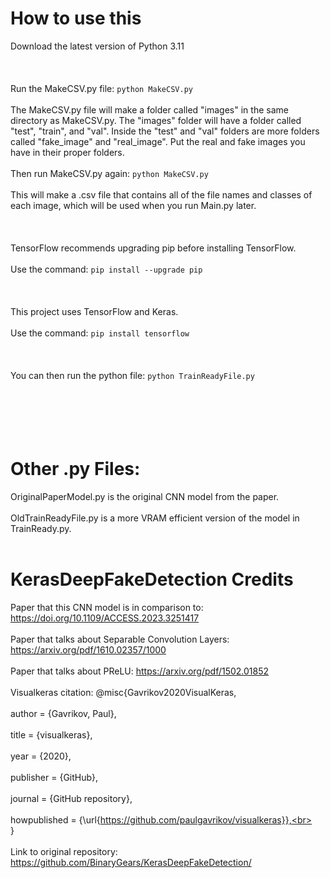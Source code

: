 # How to use this
Download the latest version of Python 3.11
<br></br>
<br></br>
Run the MakeCSV.py file: ```python MakeCSV.py```
<br></br>
The MakeCSV.py file will make a folder called "images" in the same directory as MakeCSV.py. The "images" folder will have a folder called "test", "train", and "val". Inside the "test" and "val" folders are more folders called "fake_image" and "real_image". Put the real and fake images you have in their proper folders.
<br></br>
Then run MakeCSV.py again: ```python MakeCSV.py```
<br></br>
This will make a .csv file that contains all of the file names and classes of each image, which will be used when you run Main.py later.
<br></br>
<br></br>
TensorFlow recommends upgrading pip before installing TensorFlow.
<br></br>
Use the command: ```pip install --upgrade pip```
<br></br>
<br></br>
This project uses TensorFlow and Keras.
<br></br>
Use the command: ```pip install tensorflow```
<br></br>
<br></br>
You can then run the python file: ```python TrainReadyFile.py```
<br></br>
<br></br>
<br></br>
# Other .py Files:
OriginalPaperModel.py is the original CNN model from the paper.
<br></br>
OldTrainReadyFile.py is a more VRAM efficient version of the model in TrainReady.py.
<br></br>
# KerasDeepFakeDetection Credits
Paper that this CNN model is in comparison to: https://doi.org/10.1109/ACCESS.2023.3251417
<br></br>
Paper that talks about Separable Convolution Layers: https://arxiv.org/pdf/1610.02357/1000
<br></br>
Paper that talks about PReLU: https://arxiv.org/pdf/1502.01852
<br></br>
Visualkeras citation: @misc{Gavrikov2020VisualKeras,<br></br>
  author = {Gavrikov, Paul},<br></br>
  title = {visualkeras},<br></br>
  year = {2020},<br></br>
  publisher = {GitHub},<br></br>
  journal = {GitHub repository},<br></br>
  howpublished = {\url{https://github.com/paulgavrikov/visualkeras}},<br></br>
}
<br></br>
Link to original repository: https://github.com/BinaryGears/KerasDeepFakeDetection/
